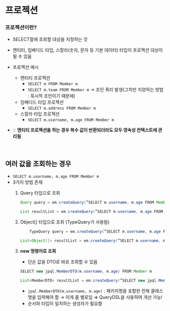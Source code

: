 # 프로젝션

### 프로젝션이란?

- SELECT절에 조회할 대상을 지정하는 것
- 엔티티, 임베디드 타입, 스칼라(숫자, 문자 등 기본 데이터) 타입이 프로젝션 대상이 될 수 있음
- 프로젝션 예시
    - 엔티티 프로젝션
        - `SELECT m FROM Member m`
        - `SELECT m.team FROM Member m` → 조인 쿼리 발생(그치만 지양하는 방법 : 묵시적 조인이기 때문에)
    - 임베디드 타입 프로젝션
        - `SELECT m.address FROM Member m`
    - 스칼라 타입 프로젝션
        - `SELECT m.username, m.age FROM Member m`
    
- 💡 **엔티티 프로젝션을 하는 경우 복수 값이 반환되더라도 모두 영속성 컨텍스트에 관리됨**

<br>

## 여러 값을 조회하는 경우

- `SELECT m.username, m.age FROM Member m`
- 3가지 방법 존재
    1. Query 타입으로 조회
        
        ```java
        Query query = em.createQuery(”SELECT m.username, m.age FROM Member m”);
        ```
        
        ```java
        List resultList = em.createQuery(”SELECT m.username, m.age FROM Member m”).getResultList();
        ```
        
    2. Object[] 타입으로 조회 (TypeQuery가 사용됨)
        
        ```java
        	TypeQuery query = em.createQuery(”SELECT m.username, m.age FROM Member m”, Object.class);
        ```
        
        ```java
        List<Object[]> resultList = em.createQuery(”SELECT m.username, m.age FROM Member m”).getResultList();
        ```
        
    3. **new 명령어로 조회**
        - 단순 값을 DTO로 바로 조회할 수 있음
        
        ```java
        SELECT new jpql.MemberDTO(m.username, m.age) FROM Member m
        ```
        
        ```java
        List<MemberDTO> resultList = em.createQuery(”SELECT new jpql.MemberDTO(m.username, m.age) FROM Member m”, MemberDTO.class).getResultList();
        ```
        
        - `jpql.MemberDTO(m.username, m.age)` : 패키지명을 포함한 전체 클래스명을 입력해야 함 → 이게 좀 별로임 ⇒ QueryDSL을 사용하여 개선 가능!
        - 순서와 타입이 일치하는 생성자가 필요함
